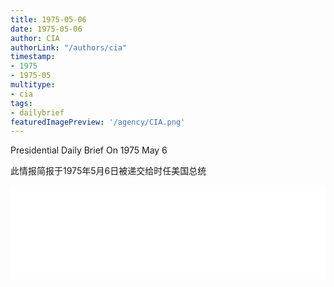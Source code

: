 ```yaml
---
title: 1975-05-06
date: 1975-05-06
author: CIA 
authorLink: "/authors/cia"
timestamp: 
- 1975
- 1975-05
multitype: 
- cia
tags: 
- dailybrief
featuredImagePreview: '/agency/CIA.png'
---
```



Presidential Daily Brief On 1975 May 6

此情报简报于1975年5月6日被递交给时任美国总统

<!--more-->





<div id="over" style="width:100%; overflow:hidden"> <iframe id="sFrame" name="sFrame" frameborder="no" border="0"  allowfullscreen marginwidth="0" scrolling="no" src = " /CIA/1975-05-06.html "  style = " position:absulute; width: 806px; top: 300;" > </iframe> </div>